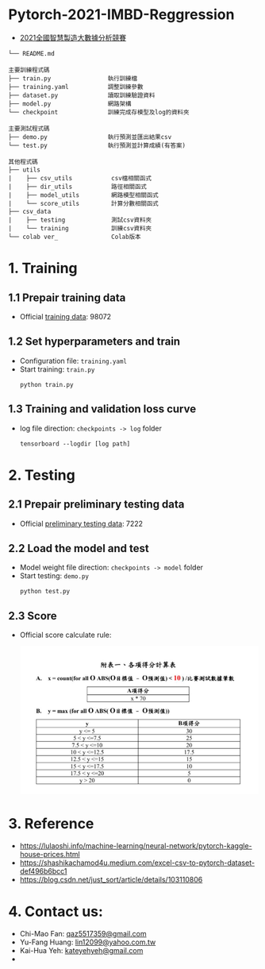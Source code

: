 # Pytorch-2021-IMBD-Reggression
- [2021全國智慧製造大數據分析競賽](https://imbd2021.thu.edu.tw/)  

```
└── README.md 

主要訓練程式碼
├── train.py                執行訓練檔
├── training.yaml           調整訓練參數
├── dataset.py              讀取訓練驗證資料
├── model.py                網路架構
└── checkpoint              訓練完成存模型及log的資料夾

主要測試程式碼   
├── demo.py                 執行預測並匯出結果csv
└── test.py                 執行預測並計算成績(有答案)

其他程式碼
├── utils
|    ├── csv_utils           csv檔相關函式
|    ├── dir_utils           路徑相關函式
|    ├── model_utils         網路模型相關函式
|    └── score_utils         計算分數相關函式
├── csv_data
|    ├── testing             測試csv資料夾    
|    └── training            訓練csv資料夾
└── colab ver_               Colab版本
```  

# 1. Training   

## 1.1 Prepair training data  
- Official [training data](https://drive.google.com/file/d/1xj7Wpev5k48hP6nBoEFJURd-hoPy4Bzv/view?usp=sharing): 98072  

## 1.2 Set hyperparameters and train  
- Configuration file: `training.yaml`  
- Start training: `train.py`  
    ```
    python train.py
    ```  
## 1.3 Training and validation loss curve  
- log file direction: `checkpoints -> log` folder  
    ```
    tensorboard --logdir [log path]
    ```

# 2. Testing
## 2.1 Prepair preliminary testing data  
- Official [preliminary testing data](https://drive.google.com/file/d/17b03rxEfXTGlcSLJCv-W-ctTWsYwhA3c/view?usp=sharing): 7222  


## 2.2 Load the model and test  
- Model weight file direction: `checkpoints -> model` folder  
- Start testing: `demo.py`  
    ```
    python test.py
    ```
    
## 2.3 Score  
- Official score calculate rule:  

  <img src="figures/score_rule.JPG" alt="arch" width="500" style="zoom:100%;" />  

# 3. Reference  
- https://lulaoshi.info/machine-learning/neural-network/pytorch-kaggle-house-prices.html  
- https://shashikachamod4u.medium.com/excel-csv-to-pytorch-dataset-def496b6bcc1  
- https://blog.csdn.net/just_sort/article/details/103110806  

  
# 4. Contact us:  
- Chi-Mao Fan: qaz5517359@gmail.com  
- Yu-Fang Huang: lin12099@yahoo.com.tw  
- Kai-Hua Yeh: kateyehyeh@gmail.com  
- 


